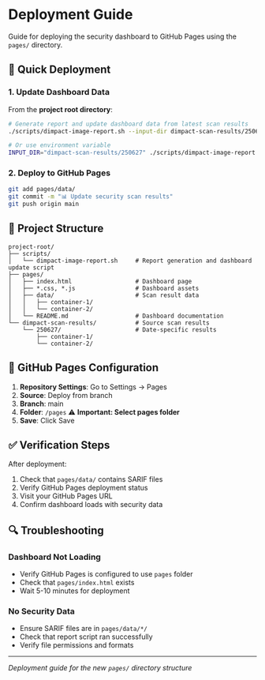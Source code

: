 # Deployment Guide

Guide for deploying the security dashboard to GitHub Pages using the `pages/` directory.

## 🚀 Quick Deployment

### 1. Update Dashboard Data
From the **project root directory**:
```bash
# Generate report and update dashboard data from latest scan results
./scripts/dimpact-image-report.sh --input-dir dimpact-scan-results/250627

# Or use environment variable
INPUT_DIR="dimpact-scan-results/250627" ./scripts/dimpact-image-report.sh
```

### 2. Deploy to GitHub Pages
```bash
git add pages/data/
git commit -m "📊 Update security scan results"
git push origin main
```

## 📁 Project Structure

```
project-root/
├── scripts/
│   └── dimpact-image-report.sh     # Report generation and dashboard update script
├── pages/
│   ├── index.html                  # Dashboard page
│   ├── *.css, *.js                 # Dashboard assets
│   ├── data/                       # Scan result data
│   │   ├── container-1/
│   │   └── container-2/
│   └── README.md                   # Dashboard documentation
└── dimpact-scan-results/           # Source scan results
    └── 250627/                     # Date-specific results
        ├── container-1/
        └── container-2/
```

## 🔧 GitHub Pages Configuration

1. **Repository Settings**: Go to Settings → Pages
2. **Source**: Deploy from branch
3. **Branch**: main
4. **Folder**: `/pages` ⚠️ **Important: Select pages folder**
5. **Save**: Click Save

## ✅ Verification Steps

After deployment:

1. Check that `pages/data/` contains SARIF files
2. Verify GitHub Pages deployment status
3. Visit your GitHub Pages URL
4. Confirm dashboard loads with security data

## 🔍 Troubleshooting

### Dashboard Not Loading
- Verify GitHub Pages is configured to use `pages` folder
- Check that `pages/index.html` exists
- Wait 5-10 minutes for deployment

### No Security Data
- Ensure SARIF files are in `pages/data/*/`
- Check that report script ran successfully
- Verify file permissions and formats

---

*Deployment guide for the new `pages/` directory structure* 

